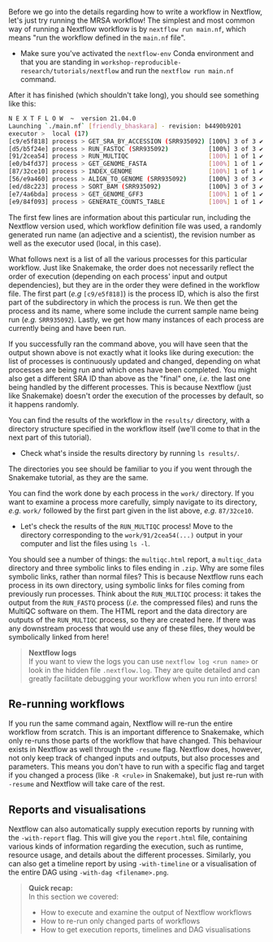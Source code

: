 Before we go into the details regarding how to write a workflow in Nextflow,
let's just try running the MRSA workflow! The simplest and most common way of
running a Nextflow workflow is by `nextflow run main.nf`, which means "run the
workflow defined in the `main.nf` file".

* Make sure you've activated the `nextflow-env` Conda environment and that you
  are standing in `workshop-reproducible-research/tutorials/nextflow` and run
  the `nextflow run main.nf` command.

After it has finished (which shouldn't take long), you should see something
like this:

```bash
N E X T F L O W  ~  version 21.04.0
Launching `./main.nf` [friendly_bhaskara] - revision: b4490b9201
executor >  local (17)
[c9/e5f818] process > GET_SRA_BY_ACCESSION (SRR935092) [100%] 3 of 3 ✔
[d5/b5f24e] process > RUN_FASTQC (SRR935092)           [100%] 3 of 3 ✔
[91/2cea54] process > RUN_MULTIQC                      [100%] 1 of 1 ✔
[e0/b4fd37] process > GET_GENOME_FASTA                 [100%] 1 of 1 ✔
[87/32ce10] process > INDEX_GENOME                     [100%] 1 of 1 ✔
[56/e9a460] process > ALIGN_TO_GENOME (SRR935092)      [100%] 3 of 3 ✔
[ed/d8c223] process > SORT_BAM (SRR935092)             [100%] 3 of 3 ✔
[e7/4a6bda] process > GET_GENOME_GFF3                  [100%] 1 of 1 ✔
[e9/84f093] process > GENERATE_COUNTS_TABLE            [100%] 1 of 1 ✔
```

The first few lines are information about this particular run, including the
Nextflow version used, which workflow definition file was used, a randomly
generated run name (an adjective and a scientist), the revision number as well
as the executor used (local, in this case).

What follows next is a list of all the various processes for this particular
workflow. Just like Snakemake, the order does not necessarily reflect the order
of execution (depending on each process' input and output dependencies), but
they are in the order they were defined in the workflow file. The first part
(*e.g* `[c9/e5f818]`) is the process ID, which is also the first part of the
subdirectory in which the process is run. We then get the process and its name,
where some include the current sample name being run (*e.g.* `SRR935092`).
Lastly, we get how many instances of each process are currently being and have
been run.

If you successfully ran the command above, you will have seen that the output
shown above is not exactly what it looks like during execution: the list of
processes is continuously updated and changed, depending on what processes are
being run and which ones have been completed. You might also get a different SRA
ID than above as the "final" one, *i.e.* the last one being handled by the
different processes. This is because Nextflow (just like Snakemake) doesn't
order the execution of the processes by default, so it happens randomly.

You can find the results of the workflow in the `results/` directory, with a
directory structure specified in the workflow itself (we'll come to that in the
next part of this tutorial).

* Check what's inside the results directory by running `ls results/`.

The directories you see should be familiar to you if you went through the
Snakemake tutorial, as they are the same.

You can find the work done by each process in the `work/` directory. If you want
to examine a process more carefully, simply navigate to its directory, *e.g.*
`work/` followed by the first part given in the list above, *e.g.* `87/32ce10`.

* Let's check the results of the `RUN_MULTIQC` process! Move to the directory
  corresponding to the `work/91/2cea54(...)` output in your computer and list
  the files using `ls -l`.

You should see a number of things: the `multiqc.html` report, a `multiqc_data`
directory and three symbolic links to files ending in `.zip`. Why are some files
symbolic links, rather than normal files? This is because Nextflow runs each
process in its own directory, using symbolic links for files coming from
previously run processes. Think about the `RUN_MULTIQC` process: it takes the
output from the `RUN_FASTQ` process (*i.e.* the compressed files) and runs the
MultiQC software on them. The HTML report and the data directory are outputs of
the `RUN_MULTIQC` process, so they are created here. If there was any downstream
process that would use any of these files, they would be symbolically linked
from here!

> **Nextflow logs** <br>
> If you want to view the logs you can use `nextflow log <run name>` or look in
> the hidden file `.nextflow.log`. They are quite detailed and can greatly
> facilitate debugging your workflow when you run into errors!

## Re-running workflows

If you run the same command again, Nextflow will re-run the entire workflow
from scratch. This is an important difference to Snakemake, which only re-runs
those parts of the workflow that have changed. This behaviour exists in
Nextflow as well through the `-resume` flag. Nextflow does, however, not only
keep track of changed inputs and outputs, but also processes and parameters.
This means you don't have to run with a specific flag and target if you changed
a process (like `-R <rule>` in Snakemake), but just re-run with `-resume` and
Nextflow will take care of the rest.

## Reports and visualisations

Nextflow can also automatically supply execution reports by running with the
`-with-report` flag. This will give you the `report.html` file, containing
various kinds of information regarding the execution, such as runtime,
resource usage, and details about the different processes. Similarly, you can 
also get a timeline report by using `-with-timeline` or a visualisation of the
entire DAG using `-with-dag <filename>.png`.

> **Quick recap:** <br>
> In this section we covered:
>
> - How to execute and examine the output of Nextflow workflows
> - How to re-run only changed parts of workflows
> - How to get execution reports, timelines and DAG visualisations

